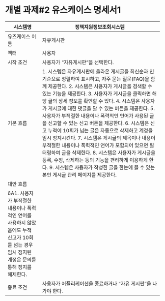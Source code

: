 # 개별 과제#2 유스케이스 명세서1

<!-- | 시스템명 | 정책지원정보조회시스템 |
| --- | --- |
| 유즈케이스 이름 | 자유게시판 |
| 액터 | 사용자 |
| 시작 조건 | 사용자가 “자유게시판”을 선택한다. |
| 기본 흐름 | 1. 시스템은 자유게시판에 올라온 게시글을 최신순과 인기순으로 정렬하여 표시하고, 자주 묻는 질문(FAQ)을 함께 제공한다. 2. 시스템은 사용자가 게시글을 검색할 수 있는 기능을 제공한다. 3. 사용자가 게시글을 클릭하면 해당 글의 상세 정보를 확인할 수 있다. 4. 시스템은 사용자가 게시글에 대한 댓글을 달 수 있는 버튼을 제공한다. 5. 사용자가 부적절한 내용이나 폭력적인 언어가 사용된 글을 신고할 수 있는 신고 버튼을 제공한다. 6. 시스템은 신고 누적이 10회가 넘는 글은 자동으로 삭제하고 계정을 임시 정지시킨다. 7. 시스템은 게시글의 제목이나 내용이 부적절한 내용이나 폭력적인 언어가 포함되어 있으면 필터링하여 글을 삭제한다. 8. 시스템은 사용자가 게시글을 등록, 수정, 삭제하는 등의 기능을 편리하게 이용하게 한다. 9. 시스템은 사용자가 작성한 글을 한눈에 볼 수 있는 본인 게시글 관리 페이지를 제공한다. |
| 대안 흐름 | 6A1. 사용자가 부적절한 내용이나 폭력적인 언어를 사용하지 않았음에도 누적 신고가 10회를 넘는 경우 임시 정지된 계정은 문의를 통해 정지를 해제한다. |
| 종료 조건 | 사용자가 어플리케이션을 종료하거나 “자유 게시판”을 나가야 한다. | -->
| 시스템명                | 정책지원정보조회시스템  |
| ------------------------- | ----------------------------- |
| 유즈케이스 이름     | 자유게시판                      |
| 액터                          | 사용자                            |
| 시작 조건                | 사용자가 “자유게시판”을 선택한다. |
| 기본 흐름                | 1. 시스템은 자유게시판에 올라온 게시글을 최신순과 인기순으로 정렬하여 표시하고, 자주 묻는 질문(FAQ)을 함께 제공한다. 2. 시스템은 사용자가 게시글을 검색할 수 있는 기능을 제공한다. 3. 사용자가 게시글을 클릭하면 해당 글의 상세 정보를 확인할 수 있다. 4. 시스템은 사용자가 게시글에 대한 댓글을 달 수 있는 버튼을 제공한다. 5. 사용자가 부적절한 내용이나 폭력적인 언어가 사용된 글을 신고할 수 있는 신고 버튼을 제공한다. 6. 시스템은 신고 누적이 10회가 넘는 글은 자동으로 삭제하고 계정을 임시 정지시킨다. 7. 시스템은 게시글의 제목이나 내용이 부적절한 내용이나 폭력적인 언어가 포함되어 있으면 필터링하여 글을 삭제한다. 8. 시스템은 사용자가 게시글을 등록, 수정, 삭제하는 등의 기능을 편리하게 이용하게 한다. 9. 시스템은 사용자가 작성한 글을 한눈에 볼 수 있는 본인 게시글 관리 페이지를 제공한다. |
| 대안 흐름                | 
    6A1. 사용자가 부적절한 내용이나 폭력적인 언어를 사용하지 않았음에도 누적 신고가 10회를 넘는 경우 임시 정지된 계정은 문의를 통해 정지를 해제한다. |
| 종료 조건                | 사용자가 어플리케이션을 종료하거나 “자유 게시판”을 나가야 한다. |


